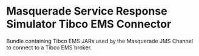 # Masquerade Service Response Simulator Tibco EMS Connector
Bundle containing Tibco EMS JARs used by the Masquerade JMS Channel to connect to a Tibco EMS`broker.

